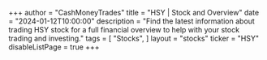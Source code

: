 +++
author = "CashMoneyTrades"
title = "HSY | Stock and Overview"
date = "2024-01-12T10:00:00"
description = "Find the latest information about trading HSY stock for a full financial overview to help with your stock trading and investing."
tags = [
   "Stocks",
]
layout = "stocks"
ticker = "HSY"
disableListPage = true
+++
